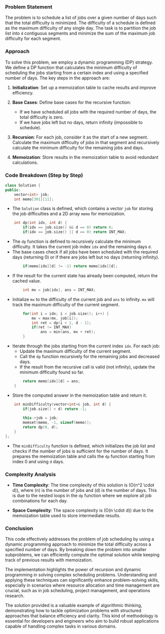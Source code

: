 

### Problem Statement
The problem is to schedule a list of jobs over a given number of days such that the total difficulty is minimized. The difficulty of a schedule is defined as the maximum difficulty of any single day. The task is to partition the job list into `d` contiguous segments and minimize the sum of the maximum job difficulty for each segment.

### Approach
To solve this problem, we employ a dynamic programming (DP) strategy. We define a DP function that calculates the minimum difficulty of scheduling the jobs starting from a certain index and using a specified number of days. The key steps in the approach are:

1. **Initialization**: Set up a memoization table to cache results and improve efficiency.

2. **Base Cases**: Define base cases for the recursive function:
   - If we have scheduled all jobs with the required number of days, the total difficulty is zero.
   - If we have jobs left but no days, return infinity (impossible to schedule).

3. **Recursion**: For each job, consider it as the start of a new segment. Calculate the maximum difficulty of jobs in that segment and recursively calculate the minimum difficulty for the remaining jobs and days.

4. **Memoization**: Store results in the memoization table to avoid redundant calculations.

### Code Breakdown (Step by Step)

```cpp
class Solution {
public:
    vector<int> job;
    int memo[301][11];
```
- The `Solution` class is defined, which contains a vector `job` for storing the job difficulties and a 2D array `memo` for memoization.

```cpp
    int dp(int idx, int d) {
        if(idx == job.size() && d == 0) return 0;
        if(idx == job.size() || d == 0) return INT_MAX;        
```
- The `dp` function is defined to recursively calculate the minimum difficulty. It takes the current job index `idx` and the remaining days `d`.
- The base cases check if all jobs have been scheduled with the required days (returning 0) or if there are jobs left but no days (returning infinity).

```cpp
        if(memo[idx][d] != -1) return memo[idx][d];
```
- If the result for the current state has already been computed, return the cached value.

```cpp
        int mx = job[idx], ans = INT_MAX;
```
- Initialize `mx` to the difficulty of the current job and `ans` to infinity. `mx` will track the maximum difficulty of the current segment.

```cpp
        for(int i = idx; i < job.size(); i++) {
            mx = max(mx, job[i]);
            int ret = dp(i + 1, d - 1);
            if(ret != INT_MAX)
                ans = min(ans, mx + ret);
        }
```
- Iterate through the jobs starting from the current index `idx`. For each job:
  - Update the maximum difficulty of the current segment.
  - Call the `dp` function recursively for the remaining jobs and decreased days.
  - If the result from the recursive call is valid (not infinity), update the minimum difficulty found so far.

```cpp
        return memo[idx][d] = ans;
    }
```
- Store the computed answer in the memoization table and return it.

```cpp
    int minDifficulty(vector<int>& job, int d) {
        if(job.size() < d) return -1;
        
        this->job = job;
        memset(memo, -1, sizeof(memo));
        return dp(0, d);
    }
};
```
- The `minDifficulty` function is defined, which initializes the job list and checks if the number of jobs is sufficient for the number of days. It prepares the memoization table and calls the `dp` function starting from index 0 and using `d` days.

### Complexity Analysis
- **Time Complexity**: The time complexity of this solution is \(O(n^2 \cdot d)\), where \(n\) is the number of jobs and \(d\) is the number of days. This is due to the nested loops in the `dp` function where we explore all job combinations for each day.
  
- **Space Complexity**: The space complexity is \(O(n \cdot d)\) due to the memoization table used to store intermediate results.

### Conclusion
This code effectively addresses the problem of job scheduling by using a dynamic programming approach to minimize the total difficulty across a specified number of days. By breaking down the problem into smaller subproblems, we can efficiently compute the optimal solution while keeping track of previous results with memoization.

The implementation highlights the power of recursion and dynamic programming in solving complex scheduling problems. Understanding and applying these techniques can significantly enhance problem-solving skills, especially in scenarios where resource allocation and time management are crucial, such as in job scheduling, project management, and operations research.

The solution provided is a valuable example of algorithmic thinking, demonstrating how to tackle optimization problems with structured approaches that balance efficiency and clarity. This kind of methodology is essential for developers and engineers who aim to build robust applications capable of handling complex tasks in various domains.
